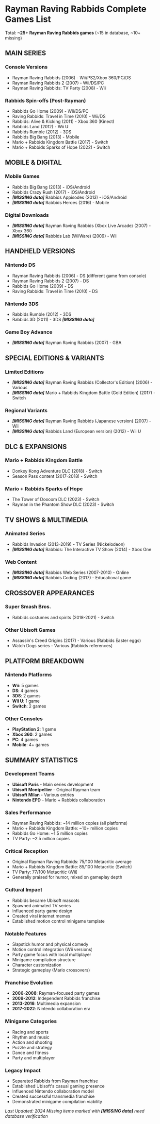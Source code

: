 # Rayman Raving Rabbids Complete Games List

Total: **~25+ Rayman Raving Rabbids games** (~15 in database, ~10+ missing)

## MAIN SERIES

### Console Versions
- Rayman Raving Rabbids (2006) - Wii/PS2/Xbox 360/PC/DS
- Rayman Raving Rabbids 2 (2007) - Wii/DS/PC
- Rayman Raving Rabbids: TV Party (2008) - Wii

### Rabbids Spin-offs (Post-Rayman)
- Rabbids Go Home (2009) - Wii/DS/PC
- Raving Rabbids: Travel in Time (2010) - Wii/DS
- Rabbids: Alive & Kicking (2011) - Xbox 360 (Kinect)
- Rabbids Land (2012) - Wii U
- Rabbids Rumble (2012) - 3DS
- Rabbids Big Bang (2013) - Mobile
- Mario + Rabbids Kingdom Battle (2017) - Switch
- Mario + Rabbids Sparks of Hope (2022) - Switch

## MOBILE & DIGITAL

### Mobile Games
- Rabbids Big Bang (2013) - iOS/Android
- Rabbids Crazy Rush (2017) - iOS/Android
- ***[MISSING data]*** Rabbids Appisodes (2013) - iOS/Android
- ***[MISSING data]*** Rabbids Heroes (2016) - Mobile

### Digital Downloads
- ***[MISSING data]*** Rayman Raving Rabbids (Xbox Live Arcade) (2007) - Xbox 360
- ***[MISSING data]*** Rabbids Lab (WiiWare) (2009) - Wii

## HANDHELD VERSIONS

### Nintendo DS
- Rayman Raving Rabbids (2006) - DS (different game from console)
- Rayman Raving Rabbids 2 (2007) - DS
- Rabbids Go Home (2009) - DS
- Raving Rabbids: Travel in Time (2010) - DS

### Nintendo 3DS
- Rabbids Rumble (2012) - 3DS
- Rabbids 3D (2011) - 3DS ***[MISSING data]***

### Game Boy Advance
- ***[MISSING data]*** Rayman Raving Rabbids (2007) - GBA

## SPECIAL EDITIONS & VARIANTS

### Limited Editions
- ***[MISSING data]*** Rayman Raving Rabbids (Collector's Edition) (2006) - Various
- ***[MISSING data]*** Mario + Rabbids Kingdom Battle (Gold Edition) (2017) - Switch

### Regional Variants
- ***[MISSING data]*** Rayman Raving Rabbids (Japanese version) (2007) - Wii
- ***[MISSING data]*** Rabbids Land (European version) (2012) - Wii U

## DLC & EXPANSIONS

### Mario + Rabbids Kingdom Battle
- Donkey Kong Adventure DLC (2018) - Switch
- Season Pass content (2017-2018) - Switch

### Mario + Rabbids Sparks of Hope
- The Tower of Doooom DLC (2023) - Switch
- Rayman in the Phantom Show DLC (2023) - Switch

## TV SHOWS & MULTIMEDIA

### Animated Series
- Rabbids Invasion (2013-2019) - TV Series (Nickelodeon)
- ***[MISSING data]*** Rabbids: The Interactive TV Show (2014) - Xbox One

### Web Content
- ***[MISSING data]*** Rabbids Web Series (2007-2010) - Online
- ***[MISSING data]*** Rabbids Coding (2017) - Educational game

## CROSSOVER APPEARANCES

### Super Smash Bros.
- Rabbids costumes and spirits (2018-2021) - Switch

### Other Ubisoft Games
- Assassin's Creed Origins (2017) - Various (Rabbids Easter eggs)
- Watch Dogs series - Various (Rabbids references)

## PLATFORM BREAKDOWN

### Nintendo Platforms
- **Wii**: 5 games
- **DS**: 4 games
- **3DS**: 2 games
- **Wii U**: 1 game
- **Switch**: 2 games

### Other Consoles
- **PlayStation 2**: 1 game
- **Xbox 360**: 2 games
- **PC**: 4 games
- **Mobile**: 4+ games

## SUMMARY STATISTICS

### Development Teams
- **Ubisoft Paris** - Main series development
- **Ubisoft Montpellier** - Original Rayman team
- **Ubisoft Milan** - Various entries
- **Nintendo EPD** - Mario + Rabbids collaboration

### Sales Performance
- Rayman Raving Rabbids: ~14 million copies (all platforms)
- Mario + Rabbids Kingdom Battle: ~10+ million copies
- Rabbids Go Home: ~1.5 million copies
- TV Party: ~2.5 million copies

### Critical Reception
- Original Rayman Raving Rabbids: 75/100 Metacritic average
- Mario + Rabbids Kingdom Battle: 85/100 Metacritic (Switch)
- TV Party: 77/100 Metacritic (Wii)
- Generally praised for humor, mixed on gameplay depth

### Cultural Impact
- Rabbids became Ubisoft mascots
- Spawned animated TV series
- Influenced party game design
- Created viral internet memes
- Established motion control minigame template

### Notable Features
- Slapstick humor and physical comedy
- Motion control integration (Wii versions)
- Party game focus with local multiplayer
- Minigame compilation structure
- Character customization
- Strategic gameplay (Mario crossovers)

### Franchise Evolution
- **2006-2008**: Rayman-focused party games
- **2009-2012**: Independent Rabbids franchise
- **2013-2016**: Multimedia expansion
- **2017-2022**: Nintendo collaboration era

### Minigame Categories
- Racing and sports
- Rhythm and music
- Action and shooting
- Puzzle and strategy
- Dance and fitness
- Party and multiplayer

### Legacy Impact
- Separated Rabbids from Rayman franchise
- Established Ubisoft's casual gaming presence
- Influenced Nintendo collaboration model
- Created successful transmedia franchise
- Demonstrated minigame compilation viability

*Last Updated: 2024*
*Missing items marked with ***[MISSING data]*** need database verification*